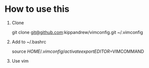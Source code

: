 How to use this
===============

1) Clone 

    git clone git@github.com:kippandrew/vimconfig.git ~/.vimconfig

2) Add to ~/.bashrc

    source $HOME/.vimconfig/activate
    export EDITOR=$VIMCOMMAND

3) Use vim
